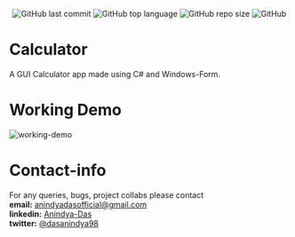 <p align="center">
  <img alt="GitHub last commit" src="https://img.shields.io/github/last-commit/Anindya-Das02/Calculator">
  <img alt="GitHub top language" src="https://img.shields.io/github/languages/top/Anindya-Das02/Calculator?color=lightgrey">
  <img alt="GitHub repo size" src="https://img.shields.io/github/repo-size/Anindya-Das02/Calculator">
  <img alt="GitHub" src="https://img.shields.io/github/license/Anindya-Das02/Calculator">
</p>


# Calculator
A GUI Calculator app made using C# and Windows-Form.

# Working Demo
![working-demo](https://i.imgur.com/8d7QTrs.gif)

# Contact-info
For any queries, bugs, project collabs please contact  
__email:__ anindyadasofficial@gmail.com  
__linkedin:__ [Anindya-Das](https://www.linkedin.com/in/anindya-das-409/)  
__twitter:__ [@dasanindya98](https://twitter.com/dasanindya98)  
